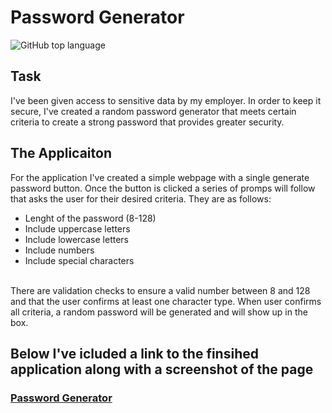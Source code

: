 # Password Generator
![GitHub top language](https://img.shields.io/github/languages/top/israel-molestina/password-generator)

## Task
I've been given access to sensitive data by my employer. In order to keep it secure, I've created a random password generator that meets certain criteria to create a strong password that provides greater security. 

## The Applicaiton
For the application I've created a simple webpage with a single generate password button. Once the button is clicked a series of promps will follow that asks the user for their desired criteria. They are as follows:
* Lenght of the password (8-128)
* Include uppercase letters
* Include lowercase letters
* Include numbers
* Include special characters 
<br> 
There are validation checks to ensure a valid number between 8 and 128 and that the user confirms at least one character type.
When user confirms all criteria, a random password will be generated and will show up in the box.

## Below I've icluded a link to the finsihed application along with a screenshot of the page

### [Password Generator](https://israel-molestina.github.io/password-generator/)



